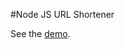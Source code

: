 #Node JS URL Shortener

See the <a href="https://urlshortener-kurumkan.herokuapp.com/" target="_blank">demo</a>.